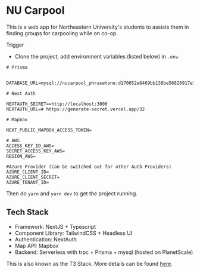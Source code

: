 # NU Carpool

This is a web app for Northeastern University's students to assists them in finding groups for carpooling while on co-op.

Trigger
 

- Clone the project, add environment variables (listed below) in `.env`.
 
```env
# Prisma


DATABASE_URL=mysql://nucarpool_phrasetone:d170052e6469bb138be56820917e15f3546dc06d@kxx.h.filess.io:3307/nucarpool_phrasetone

# Next Auth

NEXTAUTH_SECRET==http://localhost:3000
NEXTAUTH_URL=# https://generate-secret.vercel.app/32

# Mapbox

NEXT_PUBLIC_MAPBOX_ACCESS_TOKEN=

# AWS
ACCESS_KEY_ID_AWS=
SECRET_ACCESS_KEY_AWS=
REGION_AWS=

#Azure Provider (Can be switched out for other Auth Providers)
AZURE_CLIENT_ID=
AZURE_CLIENT_SECRET=
AZURE_TENANT_ID=
```

Then do `yarn` and `yarn dev` to get the project running.

## Tech Stack

- Framework: NextJS + Typescript
- Component Library: TailwindCSS + Headless UI
- Authentication: NextAuth
- Map API: Mapbox
- Backend: Serverless with trpc + Prisma + mysql (hosted on PlanetScale)

This is also known as the T3 Stack. More details can be found [here](https://init.tips).
